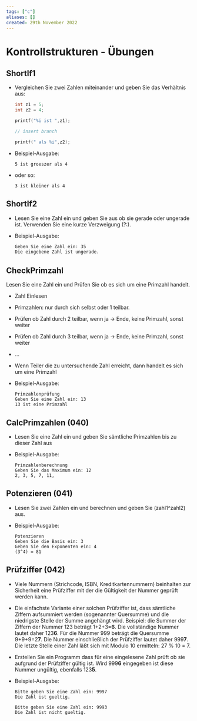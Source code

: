 ```yaml
---
tags: ["c"]
aliases: []
created: 29th November 2022
---
```


# Kontrollstrukturen - Übungen

## ShortIf1

- Vergleichen Sie zwei Zahlen miteinander und geben Sie das Verhältnis aus:

  ```c
  int z1 = 5;
  int z2 = 4;

  printf("%i ist ",z1);

  // insert branch

  printf(" als %i",z2);
  ```

- Beispiel-Ausgabe:

   `5 ist groeszer als 4`

- oder so:

  `3 ist kleiner als 4`

## ShortIf2

- Lesen Sie eine Zahl ein und geben Sie aus ob sie gerade oder ungerade ist. Verwenden Sie eine kurze Verzweigung (?:).

- Beispiel-Ausgabe:

  ```sh
  Geben Sie eine Zahl ein: 35
  Die eingebene Zahl ist ungerade.
  ```

## CheckPrimzahl

Lesen Sie eine Zahl ein und Prüfen Sie ob es sich um eine Primzahl handelt.

- Zahl Einlesen
- Primzahlen: nur durch sich selbst oder 1 teilbar.
- Prüfen ob Zahl durch 2 teilbar, wenn ja -> Ende, keine Primzahl, sonst weiter
- Prüfen ob Zahl durch 3 teilbar, wenn ja -> Ende, keine Primzahl, sonst weiter
- …
- Wenn Teiler die zu untersuchende Zahl erreicht, dann handelt es sich um eine Primzahl

- Beispiel-Ausgabe:

  ```
  Primzahlenprüfung
  Geben Sie eine Zahl ein: 13
  13 ist eine Primzahl
  ```

## CalcPrimzahlen (040)

- Lesen Sie eine Zahl ein und geben Sie sämtliche Primzahlen bis zu dieser Zahl aus

- Beispiel-Ausgabe:

  ```
  Primzahlenberechnung
  Geben Sie das Maximum ein: 12
  2, 3, 5, 7, 11,
  ```

## Potenzieren (041)

- Lesen Sie zwei Zahlen ein und berechnen und geben Sie (zahl1^zahl2) aus.

- Beispiel-Ausgabe:

  ```
  Potenzieren
  Geben Sie die Basis ein: 3
  Geben Sie den Exponenten ein: 4
  (3^4) = 81
  ```

## Prüfziffer (042)

- Viele Nummern (Strichcode, ISBN, Kreditkartennummern) beinhalten zur Sicherheit eine Prüfziffer mit der die Gültigkeit der Nummer geprüft werden kann. 

- Die einfachste Variante einer solchen Prüfziffer ist, dass sämtliche Ziffern aufsummiert werden (sogenannter Quersumme) und die niedrigste Stelle der Summe angehängt wird. Beispiel: die Summer der Ziffern der Nummer 123 beträgt 1+2+3=**6**. Die vollständige Nummer lautet daher 123**6**. Für die Nummer 999 beträgt die Quersumme 9+9+9=2**7**. Die Nummer einschließlich der Prüfziffer lautet daher 999**7**. Die letzte Stelle einer Zahl läßt sich mit Modulo 10 ermitteln: 27 % 10 = 7.

- Erstellen Sie ein Programm dass für eine eingelesene Zahl prüft ob sie aufgrund der Prüfziffer gültig ist. Wird 999**6** eingegeben ist diese Nummer ungültig, ebenfalls 123**5**.

- Beispiel-Ausgabe:

  ```
  Bitte geben Sie eine Zahl ein: 9997
  Die Zahl ist gueltig.
  ```

  ```
  Bitte geben Sie eine Zahl ein: 9993
  Die Zahl ist nicht gueltig.
  ```
